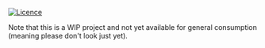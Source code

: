 [![Licence](https://img.shields.io/hexpm/l/plug.svg)](https://github.com/gsharma/pid-controller/blob/master/LICENSE)

Note that this is a WIP project and not yet available for general consumption (meaning please don't look just yet).

